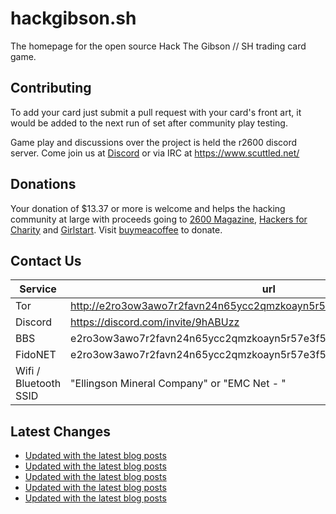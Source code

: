 # hackgibson.sh
The homepage for the open source Hack The Gibson // SH trading card game.


## Contributing

To add your card just submit a pull request with your card's front art, it would be added to the next run of set after community play testing.

Game play and discussions over the project is held the r2600 discord server. Come join us at [Discord](https://discord.com/invite/9hABUzz) or via IRC at https://www.scuttled.net/


## Donations

Your donation of $13.37 or more is welcome and helps the hacking community at large with proceeds going to [2600 Magazine](https://2600.com/), [Hackers for Charity](https://hackersforcharity.org) and [Girlstart](https://girlstart.org).  Visit [buymeacoffee](https://www.buymeacoffee.com/hackgibson.sh) to donate.


## Contact Us

Service | url
-|-
Tor | http://e2ro3ow3awo7r2favn24n65ycc2qmzkoayn5r57e3f56nvjwdcgg32ad.onion
Discord | https://discord.com/invite/9hABUzz
BBS | e2ro3ow3awo7r2favn24n65ycc2qmzkoayn5r57e3f56nvjwdcgg32ad.onion:23
FidoNET | e2ro3ow3awo7r2favn24n65ycc2qmzkoayn5r57e3f56nvjwdcgg32ad.onion:24554
Wifi / Bluetooth SSID | "Ellingson Mineral Company" or "EMC Net - <fidonet address>"

## Latest Changes
<!-- BLOG-POST-LIST:START -->
- [Updated with the latest blog posts](https://github.com/DFW2600/hackgibson.sh/commit/434fb2a35183b855b15b79e5c29ac90358316008)
- [Updated with the latest blog posts](https://github.com/DFW2600/hackgibson.sh/commit/e84e2480fde9694b1ff6f93fc4cf66acb4065f88)
- [Updated with the latest blog posts](https://github.com/DFW2600/hackgibson.sh/commit/789377addb85a735fb8e687dc48d4ede52cdc4b4)
- [Updated with the latest blog posts](https://github.com/DFW2600/hackgibson.sh/commit/2087dab83ecd0ac242906b384568a78b5a0c2a2d)
- [Updated with the latest blog posts](https://github.com/DFW2600/hackgibson.sh/commit/bf6ba13042fdc9f52febdcf79a2bfb588ebbb00c)
<!-- BLOG-POST-LIST:END -->
